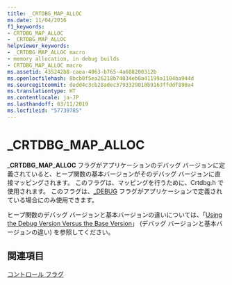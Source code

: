 ```yaml
---
title: _CRTDBG_MAP_ALLOC
ms.date: 11/04/2016
f1_keywords:
- CRTDBG_MAP_ALLOC
- _CRTDBG_MAP_ALLOC
helpviewer_keywords:
- _CRTDBG_MAP_ALLOC macro
- memory allocation, in debug builds
- CRTDBG_MAP_ALLOC macro
ms.assetid: 435242b8-caea-4063-b765-4a608200312b
ms.openlocfilehash: 8bcb0f5ea26218b74034eb0a41199a1104ba944d
ms.sourcegitcommit: dedd4c3cb28adec3793329018b9163ffddf890a4
ms.translationtype: HT
ms.contentlocale: ja-JP
ms.lasthandoff: 03/11/2019
ms.locfileid: "57739785"
---
```

# <a name="crtdbgmapalloc"></a>_CRTDBG_MAP_ALLOC

**_CRTDBG_MAP_ALLOC** フラグがアプリケーションのデバッグ バージョンに定義されていると、ヒープ関数の基本バージョンがそのデバッグ バージョンに直接マッピングされます。 このフラグは、マッピングを行うために、Crtdbg.h で使用されます。 このフラグは、[_DEBUG](../c-runtime-library/debug.md) フラグがアプリケーションで定義されている場合にのみ使用できます。

ヒープ関数のデバッグ バージョンと基本バージョンの違いについては、「[Using the Debug Version Versus the Base Version](/visualstudio/debugger/debug-versions-of-heap-allocation-functions)」 (デバッグ バージョンと基本バージョンの違い) を参照してください。

## <a name="see-also"></a>関連項目

[コントロール フラグ](../c-runtime-library/control-flags.md)
